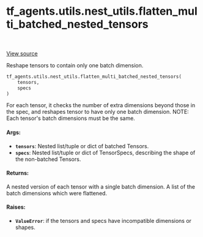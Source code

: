 <div itemscope itemtype="http://developers.google.com/ReferenceObject">
<meta itemprop="name" content="tf_agents.utils.nest_utils.flatten_multi_batched_nested_tensors" />
<meta itemprop="path" content="Stable" />
</div>

# tf_agents.utils.nest_utils.flatten_multi_batched_nested_tensors

<table class="tfo-notebook-buttons tfo-api" align="left">
</table>

<a target="_blank" href="https://github.com/tensorflow/agents/tree/master/tf_agents/utils/nest_utils.py">View
source</a>

Reshape tensors to contain only one batch dimension.

``` python
tf_agents.utils.nest_utils.flatten_multi_batched_nested_tensors(
    tensors,
    specs
)
```



<!-- Placeholder for "Used in" -->

For each tensor, it checks the number of extra dimensions beyond those in
the spec, and reshapes tensor to have only one batch dimension.
NOTE: Each tensor's batch dimensions must be the same.

#### Args:

*   <b>`tensors`</b>: Nested list/tuple or dict of batched Tensors.
*   <b>`specs`</b>: Nested list/tuple or dict of TensorSpecs, describing the
    shape of the non-batched Tensors.

#### Returns:

A nested version of each tensor with a single batch dimension.
A list of the batch dimensions which were flattened.

#### Raises:

* <b>`ValueError`</b>: if the tensors and specs have incompatible dimensions or shapes.